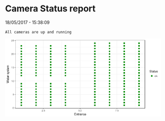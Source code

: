 Camera Status report
================
18/05/2017 - 15:38:09

    All cameras are up and running

![](camreport_files/figure-markdown_github/unnamed-chunk-2-1.png)

